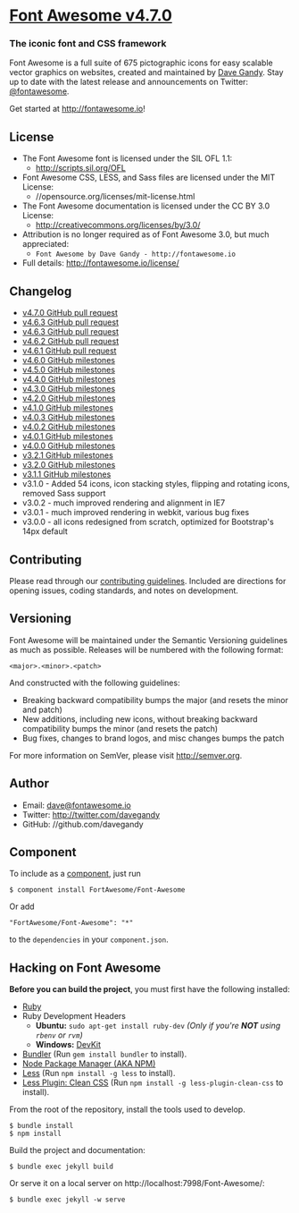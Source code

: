 # [Font Awesome v4.7.0](http://fontawesome.io)
### The iconic font and CSS framework

Font Awesome is a full suite of 675 pictographic icons for easy scalable vector graphics on websites,
created and maintained by [Dave Gandy](//twitter.com/davegandy).
Stay up to date with the latest release and announcements on Twitter:
[@fontawesome](http://twitter.com/fontawesome).

Get started at http://fontawesome.io!

## License
- The Font Awesome font is licensed under the SIL OFL 1.1:
  - http://scripts.sil.org/OFL
- Font Awesome CSS, LESS, and Sass files are licensed under the MIT License:
  - //opensource.org/licenses/mit-license.html
- The Font Awesome documentation is licensed under the CC BY 3.0 License:
  - http://creativecommons.org/licenses/by/3.0/
- Attribution is no longer required as of Font Awesome 3.0, but much appreciated:
  - `Font Awesome by Dave Gandy - http://fontawesome.io`
- Full details: http://fontawesome.io/license/

## Changelog
- [v4.7.0 GitHub pull request](//github.com/FortAwesome/Font-Awesome/pull/10012)
- [v4.6.3 GitHub pull request](//github.com/FortAwesome/Font-Awesome/pull/9189)
- [v4.6.3 GitHub pull request](//github.com/FortAwesome/Font-Awesome/pull/9189)
- [v4.6.2 GitHub pull request](//github.com/FortAwesome/Font-Awesome/pull/9117)
- [v4.6.1 GitHub pull request](//github.com/FortAwesome/Font-Awesome/pull/8962)
- [v4.6.0 GitHub milestones](//github.com/FortAwesome/Font-Awesome/issues?q=milestone%3A4.6.0+is%3Aclosed)
- [v4.5.0 GitHub milestones](//github.com/FortAwesome/Font-Awesome/issues?q=milestone%3A4.5.0+is%3Aclosed)
- [v4.4.0 GitHub milestones](//github.com/FortAwesome/Font-Awesome/issues?q=milestone%3A4.4.0+is%3Aclosed)
- [v4.3.0 GitHub milestones](//github.com/FortAwesome/Font-Awesome/issues?q=milestone%3A4.3.0+is%3Aclosed)
- [v4.2.0 GitHub milestones](//github.com/FortAwesome/Font-Awesome/issues?milestone=12&page=1&state=closed)
- [v4.1.0 GitHub milestones](//github.com/FortAwesome/Font-Awesome/issues?milestone=6&page=1&state=closed)
- [v4.0.3 GitHub milestones](//github.com/FortAwesome/Font-Awesome/issues?milestone=9&page=1&state=closed)
- [v4.0.2 GitHub milestones](//github.com/FortAwesome/Font-Awesome/issues?milestone=8&page=1&state=closed)
- [v4.0.1 GitHub milestones](//github.com/FortAwesome/Font-Awesome/issues?milestone=7&page=1&state=closed)
- [v4.0.0 GitHub milestones](//github.com/FortAwesome/Font-Awesome/issues?milestone=2&page=1&state=closed)
- [v3.2.1 GitHub milestones](//github.com/FortAwesome/Font-Awesome/issues?milestone=5&page=1&state=closed)
- [v3.2.0 GitHub milestones](//github.com/FortAwesome/Font-Awesome/issues?milestone=3&page=1&state=closed)
- [v3.1.1 GitHub milestones](//github.com/FortAwesome/Font-Awesome/issues?milestone=4&page=1&state=closed)
- v3.1.0 - Added 54 icons, icon stacking styles, flipping and rotating icons, removed Sass support
- v3.0.2 - much improved rendering and alignment in IE7
- v3.0.1 - much improved rendering in webkit, various bug fixes
- v3.0.0 - all icons redesigned from scratch, optimized for Bootstrap's 14px default

## Contributing

Please read through our [contributing guidelines](//github.com/FortAwesome/Font-Awesome/blob/master/CONTRIBUTING.md).
Included are directions for opening issues, coding standards, and notes on development.

## Versioning

Font Awesome will be maintained under the Semantic Versioning guidelines as much as possible. Releases will be numbered
with the following format:

`<major>.<minor>.<patch>`

And constructed with the following guidelines:

* Breaking backward compatibility bumps the major (and resets the minor and patch)
* New additions, including new icons, without breaking backward compatibility bumps the minor (and resets the patch)
* Bug fixes, changes to brand logos, and misc changes bumps the patch

For more information on SemVer, please visit http://semver.org.

## Author
- Email: dave@fontawesome.io
- Twitter: http://twitter.com/davegandy
- GitHub: //github.com/davegandy

## Component
To include as a [component](//github.com/componentjs/component), just run

    $ component install FortAwesome/Font-Awesome

Or add

    "FortAwesome/Font-Awesome": "*"

to the `dependencies` in your `component.json`.

## Hacking on Font Awesome

**Before you can build the project**, you must first have the following installed:

- [Ruby](//www.ruby-lang.org/en/)
- Ruby Development Headers
  - **Ubuntu:** `sudo apt-get install ruby-dev` *(Only if you're __NOT__ using `rbenv` or `rvm`)*
  - **Windows:** [DevKit](http://rubyinstaller.org/)
- [Bundler](http://bundler.io/) (Run `gem install bundler` to install).
- [Node Package Manager (AKA NPM)](//docs.npmjs.com/getting-started/installing-node)
- [Less](http://lesscss.org/) (Run `npm install -g less` to install).
- [Less Plugin: Clean CSS](//github.com/less/less-plugin-clean-css) (Run `npm install -g less-plugin-clean-css` to install).

From the root of the repository, install the tools used to develop.

    $ bundle install
    $ npm install

Build the project and documentation:

    $ bundle exec jekyll build

Or serve it on a local server on http://localhost:7998/Font-Awesome/:

    $ bundle exec jekyll -w serve
